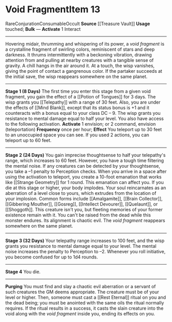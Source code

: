 ﻿---
ac: null
actions: '[one-action]'
alignment: null
base_item: null
bulk: null
burrow_speed: null
climb_speed: null
damage: null
deity: null
duration: null
element: null
favored_weapon: null
fly_speed: null
fortitude: null
frequency: null
hands: null
hardness: null
hp: null
id: '2373'
item_category: Blighted Boons
item_subcategory: null
land_speed: null
level: '13'
max_speed: null
name: Void Fragment
onset: null
price: null
range: null
rarity: Rare
reflex: null
requirement: null
resistance: null
saving_throw: null
school: Conjuration
size: null
source: '[[DATABASE/source/Treasure Vault|Treasure Vault]]'
spell: null
stage: 'Stage 1: You die.Purging You must find and slay a chaotic evil aberration
  or a servant of suchcreatures the GM deems appropriate. The creature must be of
  your level or higher. Then, someone mustcast a rest eternal ritual on you and the
  deadbeing'
subcategory: blightedboon
swim_speed: null
trait:
- '[[DATABASE/trait/Conjuration|Conjuration]]'
- '[[DATABASE/trait/Consumable|Consumable]]'
- '[[DATABASE/trait/Occult|Occult]]'
- '[[DATABASE/trait/Rare|Rare]]'
trigger: null
type: Item
usage: touched
weapon_category: null
weapon_group: null
weapon_type: null

---
# Void Fragment<span class="item-type">Item 13</span>

<span class="trait-rare item-trait">Rare</span><span class="item-trait">Conjuration</span><span class="item-trait">Consumable</span><span class="item-trait">Occult</span>
**Source** [[Treasure Vault]] 
**Usage** touched; **Bulk** —
**Activate** <span class="action-icon">1</span> Interact

---
Hovering midair, thrumming and whispering of its power, a _void fragment_ is a crystalline fragment of swirling colors, reminiscent of stars and deep darkness. It thrums intermittently with a beckoning vibration, drawing attention from and pulling at nearby creatures with a tangible sense of gravity. A chill hangs in the air around it. At a touch, the wisp vanishes, giving the point of contact a gangrenous color. If the partaker succeeds at the initial save, the wisp reappears somewhere on the same planet.

---
 **Stage 1 (8 Days)** The first time you enter this stage from a given void fragment, you gain the effect of a [[Potion of Tongues]] for 3 days. The wisp grants you [[Telepathy]] with a range of 30 feet. Also, you are under the effects of [[Mind Blank]], except that its status bonus is +1 and it counteracts with a bonus equal to your class DC – 9. The wisp grants you resistance to mental damage equal to half your level. You also have access to the following activation.
**Activate** <span class="action-icon">1</span> envision; or <span class="action-icon">2</span> command, envision (teleportation) **Frequency** once per hour; **Effect** You teleport up to 30 feet to an unoccupied space you can see. If you used 2 actions, you can teleport up to 60 feet.

---

**Stage 2 (24 Days)** You gain imprecise thoughtsense to half your telepathy's range, which increases to 60 feet. However, you have a tough time filtering the mental noise. If any creatures can be detected by your thoughtsense, you take a –1 penalty to Perception checks. When you arrive in a space after using the activation to teleport, you create a 10-foot emanation that works like [[Strange Geometry]] for 1 round. This emanation can affect you.
 If you die at this stage or higher, your body implodes. Your soul reincarnates as an aberration of a level close to yours, which extrudes from the location of your implosion. Common forms include [[Amalgamite]], [[Brain Collector]], [[Gibbering Mouther]], [[Gosreg]], [[Intellect Devourer]], [[Quelaunt]], or [[Shoggoth]]. This creature isn't you, but fleeting memories of your former existence remain with it. You can't be raised from the dead while this monster endures. Its alignment is chaotic evil. The _void fragment_ reappears somewhere on the same planet.

---
 **Stage 3 (32 Days)** Your telepathy range increases to 100 feet, and the wisp grants you resistance to mental damage equal to your level. The mental noise increases the penalty to Perception to –2. Whenever you roll initiative, you become confused for up to 1d4 rounds.

---
 **Stage 4** You die.

---
 **Purging** You must find and slay a chaotic evil aberration or a servant of such creatures the GM deems appropriate. The creature must be of your level or higher. Then, someone must cast a [[Rest Eternal]] ritual on you and the dead being; you must be anointed with the same oils the ritual normally requires. If the ritual results in a success, it casts the slain creature into the void along with the _void fragment_ inside you, ending its effects on you.